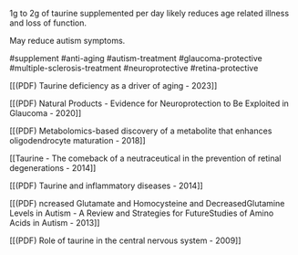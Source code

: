 1g to 2g of taurine supplemented per day likely reduces age related illness and loss of function.

May reduce autism symptoms.

#supplement #anti-aging #autism-treatment #glaucoma-protective #multiple-sclerosis-treatment #neuroprotective #retina-protective 

[[(PDF) Taurine deficiency as a driver of aging - 2023]]

[[(PDF) Natural Products - Evidence for Neuroprotection to Be Exploited in Glaucoma - 2020]]

[[(PDF) Metabolomics-based discovery of a metabolite that enhances oligodendrocyte maturation - 2018]]

[[Taurine - The comeback of a neutraceutical in the prevention of retinal degenerations - 2014]]

[[(PDF) Taurine and inflammatory diseases - 2014]]

[[(PDF) ncreased Glutamate and Homocysteine and DecreasedGlutamine Levels in Autism - A Review and Strategies for FutureStudies of Amino Acids in Autism - 2013]]

[[(PDF) Role of taurine in the central nervous system - 2009]]